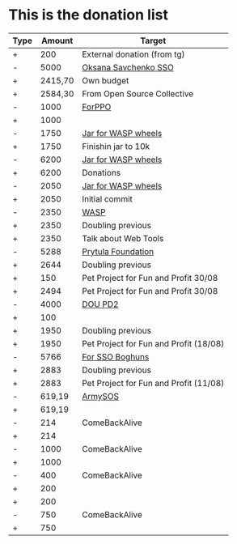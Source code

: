 # This is the donation list

| Type | Amount | Target                             |
| ---- | ------ | ---------------------------------- |
| +    | 200   | External donation (from tg) |
| -    | 5000   |  [Oksana Savchenko SSO](https://www.facebook.com/semyz.larisa/posts/pfbid02mBFmpKjL1tJktwbU3Jkm1VP1hVTtL5Zwa23hbWas5cyGnjm9nPTVAA6r4Jk2FpjAl)                  |    
| +    | 2415,70   |  Own budget                    |    
| +    | 2584,30   |  From Open Source Collective                     |    
| -    | 1000   | [ForPPO](https://dou.ua/forums/topic/41136/)                       |    
| +    | 1000   |                        |    
| -    | 1750   | [Jar for WASP wheels](https://send.monobank.ua/jar/6AVk2esdT2)                       |    
| +    | 1750   | Finishin jar to 10k                        |    
| -    | 6200   | [Jar for WASP wheels](https://send.monobank.ua/jar/6AVk2esdT2)                       |    
| +    | 6200   | Donations                      |    
| -    | 2050   | [Jar for WASP wheels](https://send.monobank.ua/jar/6AVk2esdT2)                        |    
| +    | 2050   | Initial commit                         |    
| -    | 2350   | [WASP](https://www.facebook.com/100001374307947/posts/pfbid02wrqNMRuB4jZtEncD1XaivNfQteUD8b3wjkcQxuMETzwJ46yAiXFcA33oZmxBHCWtl/)                   |
| +    | 2350   | Doubling previous                    |
| +    | 2350   | Talk about Web Tools                  |
| -    | 5288   | [Prytula Foundation](https://prytulafoundation.org/)                  |
| +    | 2644   | Doubling previous                  |
| +    | 150    | Pet Project for Fun and Profit 30/08 |
| +    | 2494   | Pet Project for Fun and Profit 30/08 |
| -    | 4000   | [DOU PD2](https://dou.ua/forums/topic/39602/) |
| +    | 100    |                                    |
| +    | 1950   | Doubling previous                  |
| +    | 1950   | Pet Project for Fun and Profit (18/08) |
| -    | 5766   | [For SSO Boghuns](https://docs.google.com/spreadsheets/u/0/d/1Qt6JVvXZLArcWrDe0L0-rX1QM_SJ4ERNW4CHzttqPc4/htmlview#gid=0)                  |
| +    | 2883   | Doubling previous                  |
| +    | 2883   | Pet Project for Fun and Profit (11/08)|
| -    | 619,19 | [ArmySOS](https://armysos.com.ua/) |
| +    | 619,19 |                                    |
| -    | 214    | ComeBackAlive                      |
| +    | 214    |                                    |
| -    | 1000   | ComeBackAlive                      |
| +    | 1000   |                                    |
| -    | 400    | ComeBackAlive                      |
| +    | 200    |                                    |
| +    | 200    |                                    |
| -    | 750    | ComeBackAlive                      |
| +    | 750    |                                    |
